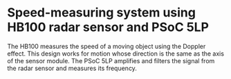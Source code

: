 # Speed-measuring system using HB100 radar sensor and PSoC 5LP
The HB100 measures the speed of a moving object using the Doppler effect. This design works for motion whose direction is the same as the axis of the sensor module. The PSoC 5LP amplifies and filters the signal from the radar sensor and measures its frequency.
